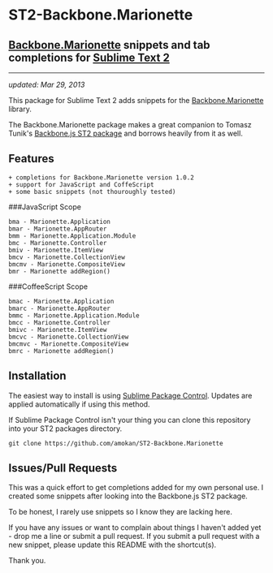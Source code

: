 ST2-Backbone.Marionette
=======================

## [Backbone.Marionette](https://github.com/marionettejs/backbone.marionette/) snippets and tab completions for [Sublime Text 2](http://www.sublimetext.com/2)
----
*updated: Mar 29, 2013*

This package for Sublime Text 2 adds snippets for the [Backbone.Marionette](https://github.com/marionettejs/backbone.marionette/) library.

The Backbone.Marionette package makes a great companion to Tomasz Tunik's [Backbone.js ST2 package](https://github.com/tomasztunik/Sublime-Text-2-Backbone.js-package) and borrows heavily from it as well.

Features
--------
	+ completions for Backbone.Marionette version 1.0.2
    + support for JavaScript and CoffeScript
    + some basic snippets (not thouroughly tested)

###JavaScript Scope

    bma - Marionette.Application
    bmar - Marionette.AppRouter
    bmm - Marionette.Application.Module
    bmc - Marionette.Controller
    bmiv - Marionette.ItemView
    bmcv - Marionette.CollectionView
    bmcmv - Marionette.CompositeView
    bmr - Marionette addRegion()

###CoffeeScript Scope

    bmac - Marionette.Application
    bmarc - Marionette.AppRouter
    bmmc - Marionette.Application.Module
    bmcc - Marionette.Controller
    bmivc - Marionette.ItemView
    bmcvc - Marionette.CollectionView
    bmcmvc - Marionette.CompositeView
    bmrc - Marionette addRegion()

Installation
------------

The easiest way to install is using [Sublime Package Control](http://wbond.net/sublime_packages/package_control). Updates are applied automatically if using this method.

If Sublime Package Control isn't your thing you can clone this repository into your ST2 packages directory.

`git clone https://github.com/amokan/ST2-Backbone.Marionette`

Issues/Pull Requests
--------------------

This was a quick effort to get completions added for my own personal use. I created some snippets after looking into the Backbone.js ST2 package.

To be honest, I rarely use snippets so I know they are lacking here.

If you have any issues or want to complain about things I haven't added yet - drop me a line or submit a pull request. If you submit a pull request with a new snippet, please update this README with the shortcut(s).

Thank you.